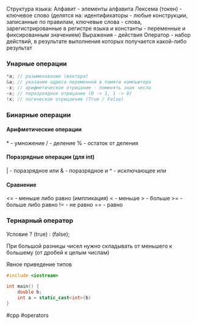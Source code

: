 Структура языка:
Алфавит - элементы алфавита
Лексема (токен) - ключевое слово (делятся на: идентификаторы - любые конструкции, записанные по правилам, ключевые слова - слова, зарегистрированные в регистре языка и константы - переменные и фиксированным значением)
Выражения - действия
Оператор - набор действий, в результате выполнения которых получается какой-либо результат
### Унарные операции
```C++
*a; // разыменование (вектора)
&a; // указание адреса переменной в памяти компьютера
-x; // арифметическое отрицание - поменять знак чесла
~x; // поразраядное отрицание (0 -> 1, 1 -> 0)
!x; // логическое отрицаение (True / False)
```
### Бинарные операции
#### Арифметические операции
\* - умножение
\/ - деление
\% - остаток от деления
#### Поразрядные операции (для int)
| - поразрядное или
& - поразрядное и
^ - исключающее или
#### Сравнение
<= - меньше либо равно (импликация)
< - меньше
\> - больше 
\>= - больше либо равно
!= - не равно
\== - равно

### Тернарный оператор
Условие ? (true) : (false);

При большой разницы чисел нужно складывать от меньшего к большему (от дробей к целым числам)

Явное приведение типов
```C++
#include <iostream>

int main() {
	double b;
	int a = static_cast<int>(b)
}
```
#cpp #operators 